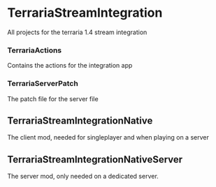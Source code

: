 # TerrariaStreamIntegration
All projects for the terraria 1.4 stream integration

### TerrariaActions
Contains the actions for the integration app

### TerrariaServerPatch
The patch file for the server file

## TerrariaStreamIntegrationNative
The client mod, needed for singleplayer and when playing on a server

## TerrariaStreamIntegrationNativeServer
The server mod, only needed on a dedicated server.
